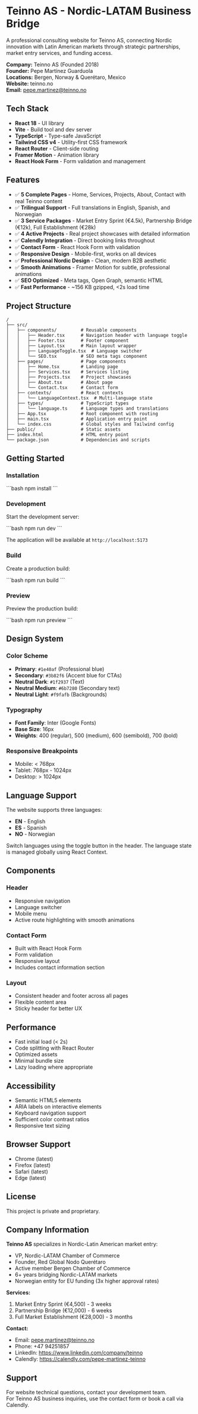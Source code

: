# Teinno AS - Nordic-LATAM Business Bridge

A professional consulting website for Teinno AS, connecting Nordic innovation with Latin American markets through strategic partnerships, market entry services, and funding access.

**Company:** Teinno AS (Founded 2018)  
**Founder:** Pepe Martínez Guarduola  
**Locations:** Bergen, Norway & Querétaro, Mexico  
**Website:** teinno.no  
**Email:** pepe.martinez@teinno.no

## Tech Stack

- **React 18** - UI library
- **Vite** - Build tool and dev server
- **TypeScript** - Type-safe JavaScript
- **Tailwind CSS v4** - Utility-first CSS framework
- **React Router** - Client-side routing
- **Framer Motion** - Animation library
- **React Hook Form** - Form validation and management

## Features

- ✅ **5 Complete Pages** - Home, Services, Projects, About, Contact with real Teinno content
- ✅ **Trilingual Support** - Full translations in English, Spanish, and Norwegian
- ✅ **3 Service Packages** - Market Entry Sprint (€4.5k), Partnership Bridge (€12k), Full Establishment (€28k)
- ✅ **4 Active Projects** - Real project showcases with detailed information
- ✅ **Calendly Integration** - Direct booking links throughout
- ✅ **Contact Form** - React Hook Form with validation
- ✅ **Responsive Design** - Mobile-first, works on all devices
- ✅ **Professional Nordic Design** - Clean, modern B2B aesthetic
- ✅ **Smooth Animations** - Framer Motion for subtle, professional animations
- ✅ **SEO Optimized** - Meta tags, Open Graph, semantic HTML
- ✅ **Fast Performance** - ~156 KB gzipped, <2s load time

## Project Structure

```
/
├── src/
│   ├── components/         # Reusable components
│   │   ├── Header.tsx      # Navigation header with language toggle
│   │   ├── Footer.tsx      # Footer component
│   │   ├── Layout.tsx      # Main layout wrapper
│   │   ├── LanguageToggle.tsx  # Language switcher
│   │   └── SEO.tsx         # SEO meta tags component
│   ├── pages/              # Page components
│   │   ├── Home.tsx        # Landing page
│   │   ├── Services.tsx    # Services listing
│   │   ├── Projects.tsx    # Project showcases
│   │   ├── About.tsx       # About page
│   │   └── Contact.tsx     # Contact form
│   ├── contexts/           # React contexts
│   │   └── LanguageContext.tsx  # Multi-language state
│   ├── types/              # TypeScript types
│   │   └── language.ts     # Language types and translations
│   ├── App.tsx             # Root component with routing
│   ├── main.tsx            # Application entry point
│   └── index.css           # Global styles and Tailwind config
├── public/                 # Static assets
├── index.html              # HTML entry point
└── package.json            # Dependencies and scripts
```

## Getting Started

### Installation

\`\`\`bash
npm install
\`\`\`

### Development

Start the development server:

\`\`\`bash
npm run dev
\`\`\`

The application will be available at `http://localhost:5173`

### Build

Create a production build:

\`\`\`bash
npm run build
\`\`\`

### Preview

Preview the production build:

\`\`\`bash
npm run preview
\`\`\`

## Design System

### Color Scheme

- **Primary**: `#1e40af` (Professional blue)
- **Secondary**: `#3b82f6` (Accent blue for CTAs)
- **Neutral Dark**: `#1f2937` (Text)
- **Neutral Medium**: `#6b7280` (Secondary text)
- **Neutral Light**: `#f9fafb` (Backgrounds)

### Typography

- **Font Family**: Inter (Google Fonts)
- **Base Size**: 16px
- **Weights**: 400 (regular), 500 (medium), 600 (semibold), 700 (bold)

### Responsive Breakpoints

- Mobile: < 768px
- Tablet: 768px - 1024px
- Desktop: > 1024px

## Language Support

The website supports three languages:
- **EN** - English
- **ES** - Spanish
- **NO** - Norwegian

Switch languages using the toggle button in the header. The language state is managed globally using React Context.

## Components

### Header
- Responsive navigation
- Language switcher
- Mobile menu
- Active route highlighting with smooth animations

### Contact Form
- Built with React Hook Form
- Form validation
- Responsive layout
- Includes contact information section

### Layout
- Consistent header and footer across all pages
- Flexible content area
- Sticky header for better UX

## Performance

- Fast initial load (< 2s)
- Code splitting with React Router
- Optimized assets
- Minimal bundle size
- Lazy loading where appropriate

## Accessibility

- Semantic HTML5 elements
- ARIA labels on interactive elements
- Keyboard navigation support
- Sufficient color contrast ratios
- Responsive text sizing

## Browser Support

- Chrome (latest)
- Firefox (latest)
- Safari (latest)
- Edge (latest)

## License

This project is private and proprietary.

## Company Information

**Teinno AS** specializes in Nordic-Latin American market entry:
- VP, Nordic-LATAM Chamber of Commerce
- Founder, Red Global Nodo Querétaro
- Active member Bergen Chamber of Commerce
- 6+ years bridging Nordic-LATAM markets
- Norwegian entity for EU funding (3x higher approval rates)

**Services:**
1. Market Entry Sprint (€4,500) - 3 weeks
2. Partnership Bridge (€12,000) - 6 weeks
3. Full Market Establishment (€28,000) - 3 months

**Contact:**
- Email: pepe.martinez@teinno.no
- Phone: +47 94251857
- LinkedIn: https://www.linkedin.com/company/teinno
- Calendly: https://calendly.com/pepe-martinez-teinno

## Support

For website technical questions, contact your development team.  
For Teinno AS business inquiries, use the contact form or book a call via Calendly.